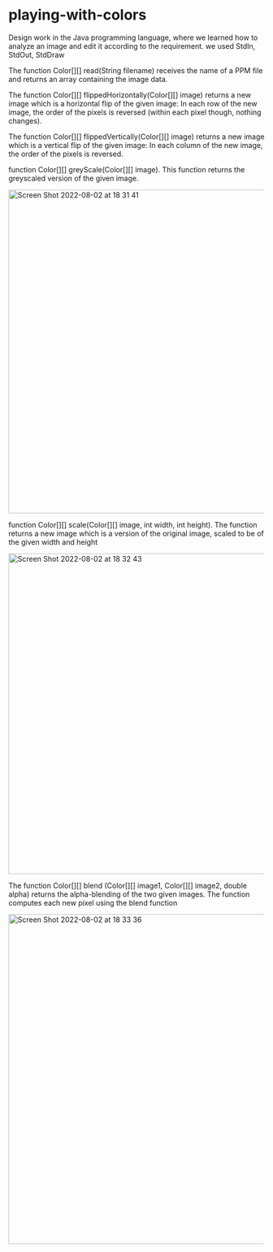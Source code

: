 # playing-with-colors
Design work in the Java programming language, where we learned how to analyze an image and edit it according to the requirement.
we used StdIn, StdOut, StdDraw

The function ​Color[][] read(String filename)​ receives the name of a PPM file and returns an array containing the image data. 

The function ​Color[][] flippedHorizontally(Color[][] image)​ returns a new image which is a horizontal flip of the given image: In each row of the new image, the order of the pixels is reversed (within each pixel though, nothing changes).

The function ​Color[][] flippedVertically(Color[][] image)​ returns a new image which is a vertical flip of the given image: In each column of the new image, the order of the pixels is reversed.

function ​Color[][] greyScale(Color[][] image)​. This function returns the greyscaled version of the given image.

<img width="637" alt="Screen Shot 2022-08-02 at 18 31 41" src="https://user-images.githubusercontent.com/77965127/182413604-bbdcdafe-ff61-4c66-a4a2-8cc81b59abdd.png">

 function ​Color[][] scale(Color[][] image, int width, int height).​ The function returns a new image which is a version of the original image, scaled to be of the given width and height
 
<img width="631" alt="Screen Shot 2022-08-02 at 18 32 43" src="https://user-images.githubusercontent.com/77965127/182413823-3aafe33e-f5c8-40ea-8d94-59f455220f30.png">

The function ​Color[][] blend (Color[][] image1, Color[][] image2, double alpha)​ returns the alpha-blending of the two given images. The function computes each new pixel using the ​blend​ function

<img width="649" alt="Screen Shot 2022-08-02 at 18 33 36" src="https://user-images.githubusercontent.com/77965127/182414003-c28f2e6a-e431-4b62-8eb3-444a41d9fc82.png">
